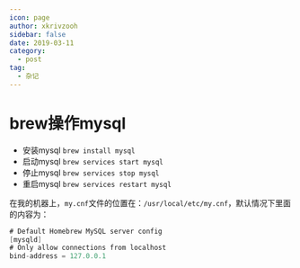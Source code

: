 ```yaml
---
icon: page
author: xkrivzooh
sidebar: false
date: 2019-03-11
category:
  - post
tag:
  - 杂记
---
```


# brew操作mysql


- 安装mysql `brew install mysql`
- 启动mysql `brew services start mysql `
- 停止mysql `brew services stop mysql`
- 重启mysql `brew services restart mysql`

在我的机器上，`my.cnf`文件的位置在：`/usr/local/etc/my.cnf`，默认情况下里面的内容为：

```java
# Default Homebrew MySQL server config
[mysqld]
# Only allow connections from localhost
bind-address = 127.0.0.1
```
